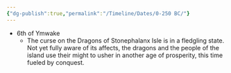 ```yaml
---
{"dg-publish":true,"permalink":"/Timeline/Dates/0-250 BC/"}
---
```


- 6th of Ymwake
	- The curse on the Dragons of Stonephalanx Isle is in a fledgling state. Not yet fully aware of its affects, the dragons and the people of the island use their might to usher in another age of prosperity, this time fueled by conquest.